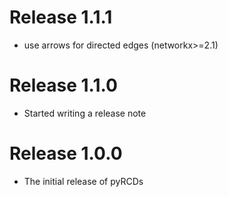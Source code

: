 # Release 1.1.1
- use arrows for directed edges (networkx>=2.1)

# Release 1.1.0
- Started writing a release note

# Release 1.0.0
- The initial release of pyRCDs